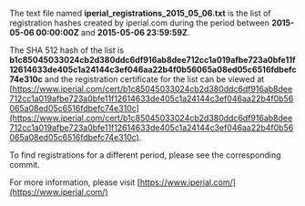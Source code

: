 The text file named **iperial_registrations_2015_05_06.txt** is the list of registration hashes created by iperial.com during the period between **2015-05-06 00:00:00Z** and **2015-05-06 23:59:59Z**.

The SHA 512 hash of the list is **b1c85045033024cb2d380ddc6df916ab8dee712cc1a019afbe723a0bfe11f12614633de405c1a24144c3ef046aa22b4f0b56065a08ed05c6516fdbefc74e310c** and the registration certificate for the list can be viewed at [https://www.iperial.com/cert/b1c85045033024cb2d380ddc6df916ab8dee712cc1a019afbe723a0bfe11f12614633de405c1a24144c3ef046aa22b4f0b56065a08ed05c6516fdbefc74e310c](https://www.iperial.com/cert/b1c85045033024cb2d380ddc6df916ab8dee712cc1a019afbe723a0bfe11f12614633de405c1a24144c3ef046aa22b4f0b56065a08ed05c6516fdbefc74e310c).

To find registrations for a different period, please see the corresponding commit.

For more information, please visit [https://www.iperial.com/](https://www.iperial.com/)
